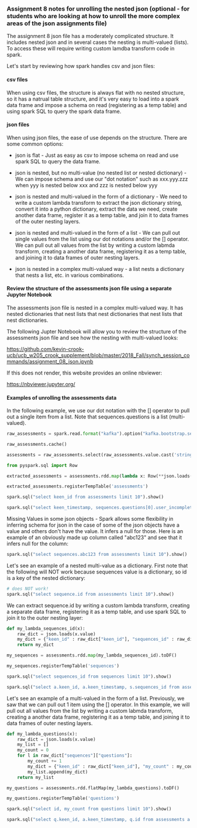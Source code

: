 ### Assignment 8 notes for unrolling the nested json  (optional - for students who are looking at how to unroll the more complex areas of the json assignments file)

The assignment 8 json file has a moderately complicated structure.  It includes nested json and in several cases the nesting is multi-valued (lists).  To access these will require writing custom lamdba transform code in spark.

Let's start by reviewing how spark handles csv and json files:

#### csv files

When using csv files, the structure is always flat with no nested structure, so it has a natrual table structure, and it's very easy to load into a spark data frame and impose a schema on read (registering as a temp table) and using spark SQL to query the spark data frame.

#### json files

When using json files, the ease of use depends on the structure.  There are some common options:

* json is flat - Just as easy as csv to impose schema on read and use spark SQL to query the data frame.

* json is nested, but no multi-value (no nested list or nested dictionary) - We can impose schema and use our "dot notation" such as xxx.yyy.zzz when yyy is nested below xxx and zzz is nested below yyy

* json is nested and multi-valued in the form of a dictionary - We need to write a custom lambda transform to extract the json dictionary string, convert it into a python dictionary, extract the data we need, create another data frame, register it as a temp table, and join it to data frames of the outer nesting layers.

* json is nested and multi-valued in the form of a list - We can pull out single values from the list using our dot notations and/or the [] operator.  We can pull out all values from the list by writing a custom labmda transform, creating a another data frame, registering it as a temp table, and joining it to data frames of outer nesting layers.

* json is nested in a complex multi-valued way - a list nests a dictionary that nests a list, etc. in various combinations.

#### Review the structure of the assessments json file using a separate Jupyter Notebook

The assessments json file is nested in a complex multi-valued way.  It has nested dictionaries that nest lists that nest dictionaries that nest lists that nest dictionaries. 

The following Jupter Notebook will allow you to review the structure of the assessments json file and see how the nesting with multi-valued looks:

https://github.com/kevin-crook-ucb/ucb_w205_crook_supplement/blob/master/2018_Fall/synch_session_commands/assignment_08_json.ipynb

If this does not render, this website provides an online nbviewer:

https://nbviewer.jupyter.org/

#### Examples of unrolling the assessments data

In the following example, we use our dot notation with the [] operator to pull out a single item from a list.  Note that sequences.questions is a list (multi-valued).
```python
raw_assessments = spark.read.format("kafka").option("kafka.bootstrap.servers", "kafka:29092").option("subscribe","commits").option("startingOffsets", "earliest").option("endingOffsets", "latest").load() 

raw_assessments.cache()

assessments = raw_assessments.select(raw_assessments.value.cast('string'))

from pyspark.sql import Row

extracted_assessments = assessments.rdd.map(lambda x: Row(**json.loads(x.value))).toDF()

extracted_assessments.registerTempTable('assessments')

spark.sql("select keen_id from assessments limit 10").show()

spark.sql("select keen_timestamp, sequences.questions[0].user_incomplete from assessments limit 10").show()
```

Missing Values in some json objects - Spark allows some flexibility in inferring schema for json in the case of some of the json objects have a value and others don't have the value.  It infers a null for those.  Here is an example of an obviously made up column called "abc123" and see that it infers null for the column:
```python
spark.sql("select sequences.abc123 from assessments limit 10").show()
```

Let's see an example of a nested multi-value as a dictionary.  First note that the following will NOT work because sequences value is a dictionary, so id is a key of the nested dictionary:
```python
# does NOT work!
spark.sql("select sequence.id from assessments limit 10").show()
```

We can extract sequence.id by writing a custom lambda transform, creating a separate data frame, registering it as a temp table, and use spark SQL to join it to the outer nesting layer:
```python
def my_lambda_sequences_id(x):
    raw_dict = json.loads(x.value)
    my_dict = {"keen_id" : raw_dict["keen_id"], "sequences_id" : raw_dict["sequences"]["id"]}
    return my_dict

my_sequences = assessments.rdd.map(my_lambda_sequences_id).toDF()

my_sequences.registerTempTable('sequences')

spark.sql("select sequences_id from sequences limit 10").show()

spark.sql("select a.keen_id, a.keen_timestamp, s.sequences_id from assessments a join sequences s on a.keen_id = s.keen_id limit 10").show()
```

Let's see an example of a multi-valued in the form of a list.  Previously, we saw that we can pull out 1 item using the [] operator. In this example, we will pull out all values from the list by writing a custom labmda transform, creating a another data frame, registering it as a temp table, and joining it to data frames of outer nesting layers.
```python
def my_lambda_questions(x):
    raw_dict = json.loads(x.value)
    my_list = []
    my_count = 0
    for l in raw_dict["sequences"]["questions"]:
        my_count += 1
        my_dict = {"keen_id" : raw_dict["keen_id"], "my_count" : my_count, "id" : l["id"]}
        my_list.append(my_dict)
    return my_list

my_questions = assessments.rdd.flatMap(my_lambda_questions).toDF()

my_questions.registerTempTable('questions')

spark.sql("select id, my_count from questions limit 10").show()

spark.sql("select q.keen_id, a.keen_timestamp, q.id from assessments a join questions q on a.keen_id = q.keen_id limit 10").show()
```
